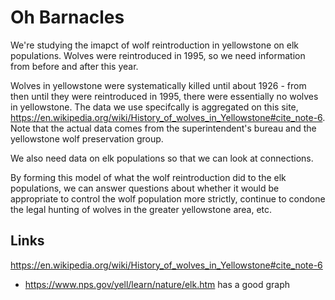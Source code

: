 # Oh Barnacles 
We're studying the imapct of wolf reintroduction in yellowstone on elk populations. Wolves were reintroduced in 1995, so we need information from before and after this year. 

Wolves in yellowstone were systematically killed until about 1926 - from then until they were reintroduced in 1995, there were essentially no wolves in yellowstone. The data we use specifcally is aggregated on this site, 
https://en.wikipedia.org/wiki/History_of_wolves_in_Yellowstone#cite_note-6.
Note that the actual data comes from the superintendent's bureau and the yellowstone wolf preservation group.

We also need data on elk populations so that we can look at connections. 

By forming this model of what the wolf reintroduction did to the elk populations, we can answer questions about whether it would be appropriate to control the wolf population more strictly, continue to condone the legal hunting of wolves in the greater yellowstone area, etc.

## Links
https://en.wikipedia.org/wiki/History_of_wolves_in_Yellowstone#cite_note-6
- https://www.nps.gov/yell/learn/nature/elk.htm has a good graph
